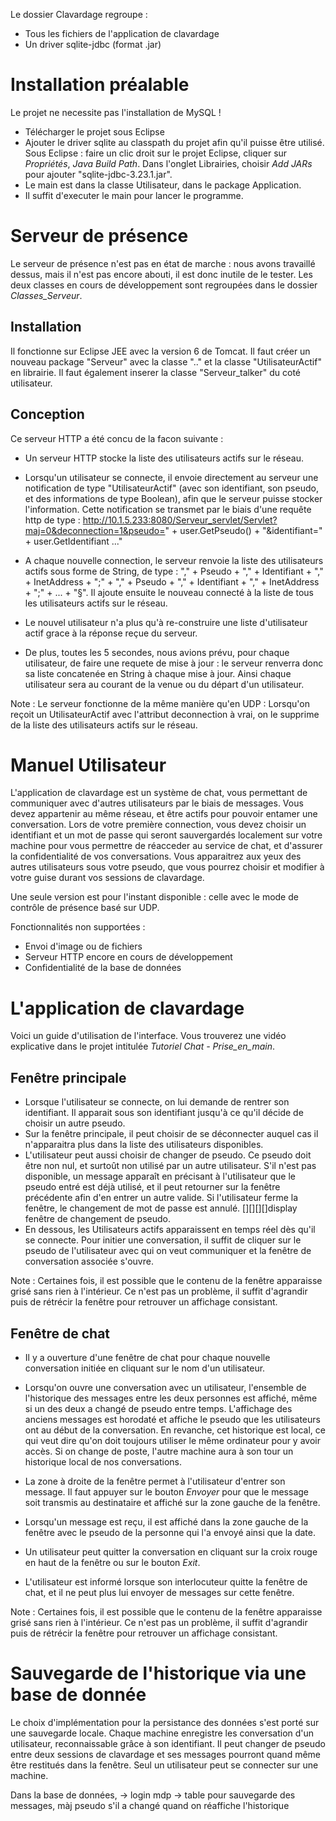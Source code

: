 Le dossier Clavardage regroupe :

* Tous les fichiers de l'application de clavardage
* Un driver sqlite-jdbc (format .jar)

# Installation préalable

Le projet ne necessite pas l'installation de MySQL !

* Télécharger le projet sous Eclipse
* Ajouter le driver sqlite au classpath du projet afin qu'il puisse être utilisé. Sous Eclipse : faire un clic droit sur le projet Eclipse, cliquer sur *Propriétés*, *Java Build Path*. Dans l'onglet Librairies, choisir *Add JARs* pour ajouter "sqlite-jdbc-3.23.1.jar".
* Le main est dans la classe Utilisateur, dans le package Application.
* Il suffit d'executer le main pour lancer le programme. 

# Serveur de présence

Le serveur de présence n'est pas en état de marche : nous avons travaillé dessus, mais il n'est pas encore abouti, il est donc inutile de le tester. Les deux classes en cours de développement sont regroupées dans le dossier *Classes_Serveur*.

## Installation

Il fonctionne sur Eclipse JEE avec la version 6 de Tomcat.
Il faut créer un nouveau package "Serveur" avec la classe ".." et la classe "UtilisateurActif" en librairie.
Il faut également inserer la classe "Serveur_talker" du coté utilisateur.

 ## Conception
 
 Ce serveur HTTP a été concu de la facon suivante : 
 
* Un serveur HTTP stocke la liste des utilisateurs actifs sur le réseau.
 
* Lorsqu'un utilisateur se connecte, il envoie directement au serveur une notification de type "UtilisateurActif" (avec son identifiant, son pseudo, et des informations de type Boolean), afin que le serveur puisse stocker l'information. Cette notification se transmet par le biais d'une requête http de type : 
 http://10.1.5.233:8080/Serveur_servlet/Servlet?maj=0&deconnection=1&pseudo=" + user.GetPseudo() + "&identifiant=" + user.GetIdentifiant ..."
 
* A chaque nouvelle connection, le serveur renvoie la liste des utilisateurs actifs sous forme de  String, de type : 
"," + Pseudo + "," + Identifiant + "," + InetAddress + ";" +  "," + Pseudo + "," + Identifiant + "," + InetAddress + ";"  + ... + "§". Il ajoute ensuite le nouveau connecté à la liste de tous les utilisateurs actifs sur le réseau.
 
* Le nouvel utilisateur n'a plus qu'à re-construire une liste d'utilisateur actif grace à la réponse reçue du serveur.
 
* De plus, toutes les 5 secondes, nous avions prévu, pour chaque utilisateur, de faire une requete de mise à jour : le serveur renverra donc sa liste concatenée en String à chaque mise à jour. Ainsi chaque utilisateur sera au courant de la venue ou du départ d'un utilisateur.
 
Note : 
Le serveur fonctionne de la même manière qu'en UDP : Lorsqu'on reçoit un UtilisateurActif avec l'attribut deconnection à vrai, on le supprime de la liste des utilisateurs actifs sur le réseau.

# Manuel Utilisateur

L'application de clavardage est un système de chat, vous permettant de communiquer avec d'autres utilisateurs par le biais de messages. Vous devez appartenir au même réseau, et être actifs pour pouvoir entamer une conversation.
Lors de votre première connection, vous devez choisir un identifiant et un mot de passe qui seront sauvergardés localement sur votre machine pour vous permettre de réacceder au service de chat, et d'assurer la confidentialité de vos conversations.
Vous apparaitrez aux yeux des autres utilisateurs sous votre pseudo, que vous pourrez choisir et modifier à votre guise durant vos sessions de clavardage.

Une seule version est pour l'instant disponible : celle avec le mode de contrôle de présence basé sur UDP.

Fonctionnalités non supportées :
* Envoi d'image ou de fichiers
* Serveur HTTP encore en cours de développement 
* Confidentialité de la base de données

# L'application de clavardage

Voici un guide d'utilisation de l'interface.
Vous trouverez une vidéo explicative dans le projet intitulée *Tutoriel Chat - Prise_en_main*.

## Fenêtre principale

* Lorsque l'utilisateur se connecte, on lui demande de rentrer son identifiant. Il apparait sous son identifiant jusqu'à ce qu'il décide de choisir un autre pseudo.
* Sur la fenêtre principale, il peut choisir de se déconnecter auquel cas il n'apparaitra plus dans la liste des utilisateurs disponibles.
* L'utilisateur peut aussi choisir de changer de pseudo. Ce pseudo doit être non nul, et surtoût non utilisé par un autre utilisateur. S'il n'est pas disponible, un message apparaît en précisant à l'utilisateur que le pseudo entré est déjà utilisé, et il peut retourner sur la fenêtre précédente afin d'en entrer un autre valide. Si l'utilisateur ferme la fenêtre, le changement de mot de passe est annulé.
[][][][]display fenêtre de changement de pseudo.
* En dessous, les Utilisateurs actifs apparaissent en temps réel dès qu'il se connecte. Pour initier une conversation, il suffit de cliquer sur le pseudo de l'utilisateur avec qui on veut communiquer et la fenêtre de conversation associée s'ouvre.

Note :
Certaines fois, il est possible que le contenu de la fenêtre apparaisse grisé sans rien à l'intérieur. Ce n'est pas un problème, il suffit d'agrandir puis de rétrécir la fenêtre pour retrouver un affichage consistant.

## Fenêtre de chat

* Il y a ouverture d'une fenêtre de chat pour chaque nouvelle conversation initiée en cliquant sur le nom d'un utilisateur.

* Lorsqu'on ouvre une conversation avec un utilisateur, l'ensemble de l'historique des messages entre les deux personnes est affiché, même si un des deux a changé de pseudo entre temps. L'affichage des anciens messages est horodaté et affiche le pseudo que les utilisateurs ont au début de la conversation. En revanche, cet historique est local, ce qui veut dire qu'on doit toujours utiliser le même ordinateur pour y avoir accès. Si on change de poste, l'autre machine aura à son tour un historique local de nos conversations.

* La zone à droite de la fenêtre permet à l'utilisateur d'entrer son message. Il faut appuyer sur le bouton *Envoyer* pour que le message soit transmis au destinataire et affiché sur la zone gauche de la fenêtre.

* Lorsqu'un message est reçu, il est affiché dans la zone gauche de la fenêtre avec le pseudo de la personne qui l'a envoyé ainsi que la date.

* Un utilisateur peut quitter la conversation en cliquant sur la croix rouge en haut de la fenêtre ou sur le bouton *Exit*.

* L'utilisateur est informé lorsque son interlocuteur quitte la fenêtre de chat, et il ne peut plus lui envoyer de messages sur cette fenêtre.

Note :
Certaines fois, il est possible que le contenu de la fenêtre apparaisse grisé sans rien à l'intérieur. Ce n'est pas un problème, il suffit d'agrandir puis de rétrécir la fenêtre pour retrouver un affichage consistant.

# Sauvegarde de l'historique via une base de donnée

Le choix d'implémentation pour la persistance des données s'est porté sur une sauvegarde locale. Chaque machine enregistre les conversation d'un utilisateur, reconnaissable grâce à son identifiant. Il peut changer de pseudo entre deux sessions de clavardage et ses messages pourront quand même être restitués dans la fenêtre. Seul un utilisateur peut se connecter sur une machine.

Dans la base de données,
-> login mdp
-> table pour sauvegarde des messages, màj pseudo s'il a changé quand on réaffiche l'historique

